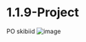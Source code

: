 # 1.1.9-Project

PO
skibiid
![image](https://github.com/user-attachments/assets/25bf6bde-d23e-4a87-a125-e3a8097e4cb3)

